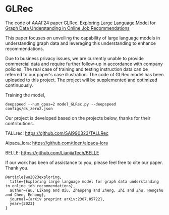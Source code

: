 # GLRec
The code of AAAI'24 paper GLRec. [Exploring Large Language Model for Graph Data Understanding in Online Job Recommendations](https://arxiv.org/abs/2307.05722)

This paper focuses on unveiling the capability of large language models in understanding graph data and leveraging this understanding to enhance recommendations.

Due to business privacy issues, we are currently unable to provide commercial data and require further follow-up in accordance with company policies. The real case of training and testing instruction data can be referred to our paper's case illustration. The code of GLRec model has been uploaded to this project. The project will be supplemented and optimized continuously.

Training the model,
```
deepspeed --num_gpus=2 model_GLRec.py --deepspeed configs/ds_zero2.json
```

Our project is developed based on the projects below, thanks for their contributions.

TALLrec: https://github.com/SAI990323/TALLRec

Alpaca_lora: https://github.com/tloen/alpaca-lora

BELLE: https://github.com/LianjiaTech/BELLE

If our work has been of assistance to you, please feel free to cite our paper. Thank you.
```
@article{wu2023exploring,
  title={Exploring large language model for graph data understanding in online job recommendations},
  author={Wu, Likang and Qiu, Zhaopeng and Zheng, Zhi and Zhu, Hengshu and Chen, Enhong},
  journal={arXiv preprint arXiv:2307.05722},
  year={2023}
}
```
